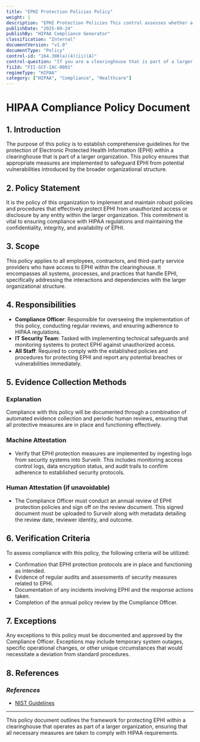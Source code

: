```yaml
---
title: "EPHI Protection Policies Policy"
weight: 1
description: "EPHI Protection Policies This control assesses whether a clearinghouse, as part of a larger organization, has established and enforced comprehensive policies and procedures to safeguard electronic Protected Health Information (EPHI). It ensures that appropriate measures are in place to prevent unauthorized access or disclosure of EPHI by any member of the larger organization, thereby maintaining compliance with HIPAA regulations. Regular reviews and updates of these policies are essential to adapt to evolving threats and organizational changes."
publishDate: "2025-09-24"
publishBy: "HIPAA Compliance Generator"
classification: "Internal"
documentVersion: "v1.0"
documentType: "Policy"
control-id: "164.308(a)(4)(ii)(A)"
control-question: "If you are a clearinghouse that is part of a larger organization, have you implemented policies and procedures to protect EPHI from the larger organization? (A)"
fiiId: "FII-SCF-IAC-0001"
regimeType: "HIPAA"
category: ["HIPAA", "Compliance", "Healthcare"]
---
```


# HIPAA Compliance Policy Document

## **1. Introduction**

The purpose of this policy is to establish comprehensive guidelines for the protection of Electronic Protected Health Information (EPHI) within a clearinghouse that is part of a larger organization. This policy ensures that appropriate measures are implemented to safeguard EPHI from potential vulnerabilities introduced by the broader organizational structure.

## **2. Policy Statement**

It is the policy of this organization to implement and maintain robust policies and procedures that effectively protect EPHI from unauthorized access or disclosure by any entity within the larger organization. This commitment is vital to ensuring compliance with HIPAA regulations and maintaining the confidentiality, integrity, and availability of EPHI.

## **3. Scope**

This policy applies to all employees, contractors, and third-party service providers who have access to EPHI within the clearinghouse. It encompasses all systems, processes, and practices that handle EPHI, specifically addressing the interactions and dependencies with the larger organizational structure.

## **4. Responsibilities**

- **Compliance Officer**: Responsible for overseeing the implementation of this policy, conducting regular reviews, and ensuring adherence to HIPAA regulations.
- **IT Security Team**: Tasked with implementing technical safeguards and monitoring systems to protect EPHI against unauthorized access.
- **All Staff**: Required to comply with the established policies and procedures for protecting EPHI and report any potential breaches or vulnerabilities immediately.

## **5. Evidence Collection Methods**

### **Explanation**
Compliance with this policy will be documented through a combination of automated evidence collection and periodic human reviews, ensuring that all protective measures are in place and functioning effectively.

### **Machine Attestation**
- Verify that EPHI protection measures are implemented by ingesting logs from security systems into Surveilr. This includes monitoring access control logs, data encryption status, and audit trails to confirm adherence to established security protocols.

### **Human Attestation (if unavoidable)**
- The Compliance Officer must conduct an annual review of EPHI protection policies and sign off on the review document. This signed document must be uploaded to Surveilr along with metadata detailing the review date, reviewer identity, and outcome.

## **6. Verification Criteria**

To assess compliance with this policy, the following criteria will be utilized:
- Confirmation that EPHI protection protocols are in place and functioning as intended.
- Evidence of regular audits and assessments of security measures related to EPHI.
- Documentation of any incidents involving EPHI and the response actions taken.
- Completion of the annual policy review by the Compliance Officer.

## **7. Exceptions**

Any exceptions to this policy must be documented and approved by the Compliance Officer. Exceptions may include temporary system outages, specific operational changes, or other unique circumstances that would necessitate a deviation from standard procedures.

## **8. References**

### _References_
- [NIST Guidelines](https://csrc.nist.gov/publications)

---

This policy document outlines the framework for protecting EPHI within a clearinghouse that operates as part of a larger organization, ensuring that all necessary measures are taken to comply with HIPAA requirements.